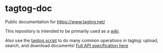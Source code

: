 # tagtog-doc

Public documentation for https://www.tagtog.net/

This repository is intended to be primarily used as a [wiki](https://github.com/tagtog/tagtog-doc/wiki/).

Also use the [tagtog script](https://github.com/tagtog/tagtog-doc/blob/master/tagtog) to do many common operations in tagtog: upload, search, and download documents! [Full API specification here](https://github.com/tagtog/tagtog-doc/wiki/API-documents-v0.1)
